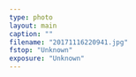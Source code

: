 ```yaml
---
type: photo
layout: main
caption: ""
filename: "20171116220941.jpg"
fstop: "Unknown"
exposure: "Unknown"
---
```

